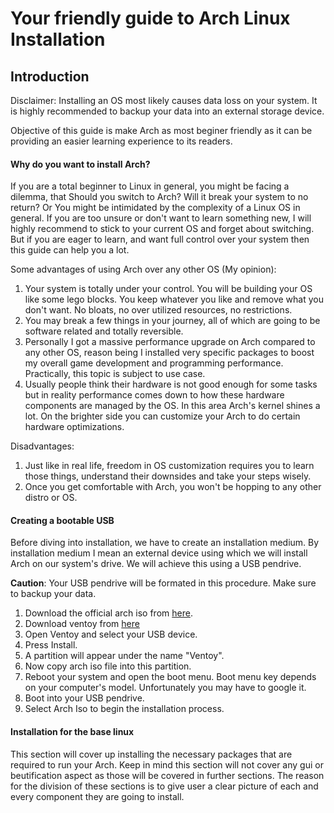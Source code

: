# Your friendly guide to Arch Linux Installation

## Introduction
Disclaimer: Installing an OS most likely causes data loss on your system. It is highly recommended to backup your data into an external storage device.

Objective of this guide is make Arch as most beginer friendly as it can be providing an easier learning experience to its readers.

#### Why do you want to install Arch?
If you are a total beginner to Linux in general, you might be facing a dilemma, that Should you switch to Arch? Will it break your system to no return? Or You might be intimidated by the complexity of a Linux OS in general. 
If you are too unsure or don't want to learn something new, I will highly recommend to stick to your current OS and forget about switching. But if you are eager to learn, and want full control over your system then this guide can help you a lot.

Some advantages of using Arch over any other OS (My opinion):
1. Your system is totally under your control. You will be building your OS like some lego blocks. You keep whatever you like and remove what you don't want. No bloats, no over utilized resources, no restrictions.
2. You may break a few things in your journey, all of which are going to be software related and totally reversible.
3. Personally I got a massive performance upgrade on Arch compared to any other OS, reason being I installed very specific packages to boost my overall game development and programming performance. Practically, this topic is subject to use case.
4. Usually people think their hardware is not good enough for some tasks but in reality performance comes down to how these hardware components are managed by the OS. In this area Arch's kernel shines a lot. On the brighter side you can customize your Arch to do certain hardware optimizations.

Disadvantages:
1. Just like in real life, freedom in OS customization requires you to learn those things, understand their downsides and take your steps wisely.
2. Once you get comfortable with Arch, you won't be hopping to any other distro or OS.

#### Creating a bootable USB
Before diving into installation, we have to create an installation medium. By installation medium I mean an external device using which we will install Arch on our system's drive. We will achieve this using a USB pendrive.  

**Caution**: Your USB pendrive will be formated in this procedure. Make sure to backup your data.

1. Download the official arch iso from [here](https://archlinux.org/download/).
2. Download ventoy from [here](https://www.ventoy.net/en/download.html)
3. Open Ventoy and select your USB device.
4. Press Install.
5. A partition will appear under the name "Ventoy".
6. Now copy arch iso file into this partition.
7. Reboot your system and open the boot menu. Boot menu key depends on your computer's model. Unfortunately you may have to google it.
8. Boot into your USB pendrive.
9. Select Arch Iso to begin the installation process.

#### Installation for the base linux
This section will cover up installing the necessary packages that are required to run your Arch. Keep in mind this section will not cover any gui or beutification aspect as those will be covered in further sections. The reason for the division of these sections is to give user a clear picture of each and every component they are going to install. 
